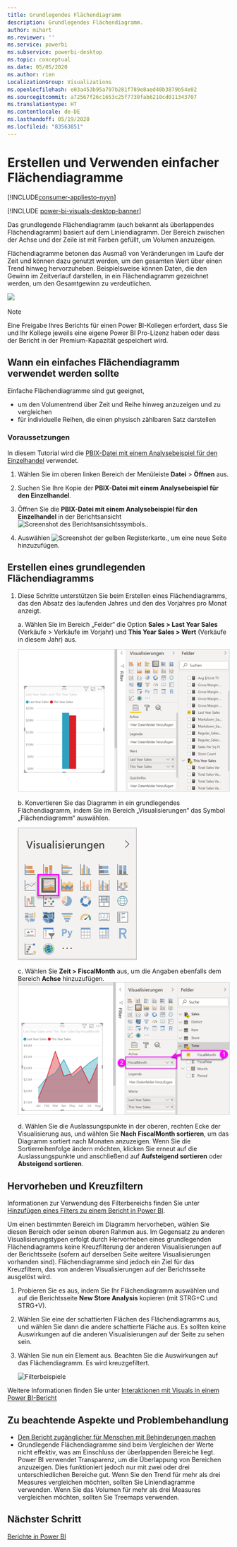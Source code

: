 ```yaml
---
title: Grundlegendes Flächendiagramm
description: Grundlegendes Flächendiagramm.
author: mihart
ms.reviewer: ''
ms.service: powerbi
ms.subservice: powerbi-desktop
ms.topic: conceptual
ms.date: 05/05/2020
ms.author: rien
LocalizationGroup: Visualizations
ms.openlocfilehash: e03a453b95a797b281f789e8aed40b3879b54e02
ms.sourcegitcommit: a72567f26c1653c25f7730fab6210cd011343707
ms.translationtype: HT
ms.contentlocale: de-DE
ms.lasthandoff: 05/19/2020
ms.locfileid: "83563851"
---
```

# <a name="create-and-use-basic-area-charts"></a>Erstellen und Verwenden einfacher Flächendiagramme

[!INCLUDE[consumer-appliesto-nyyn](../includes/consumer-appliesto-nyyn.md)]

[!INCLUDE [power-bi-visuals-desktop-banner](../includes/power-bi-visuals-desktop-banner.md)]

Das grundlegende Flächendiagramm (auch bekannt als überlappendes Flächendiagramm) basiert auf dem Liniendiagramm. Der Bereich zwischen der Achse und der Zeile ist mit Farben gefüllt, um Volumen anzuzeigen. 

Flächendiagramme betonen das Ausmaß von Veränderungen im Laufe der Zeit und können dazu genutzt werden, um den gesamten Wert über einen Trend hinweg hervorzuheben. Beispielsweise können Daten, die den Gewinn im Zeitverlauf darstellen, in ein Flächendiagramm gezeichnet werden, um den Gesamtgewinn zu verdeutlichen.

![](media/power-bi-visualization-basic-area-chart/power-bi-chart-example.png)

> [!NOTE]
> Eine Freigabe Ihres Berichts für einen Power BI-Kollegen erfordert, dass Sie und Ihr Kollege jeweils eine eigene Power BI Pro-Lizenz haben oder dass der Bericht in der Premium-Kapazität gespeichert wird.

## <a name="when-to-use-a-basic-area-chart"></a>Wann ein einfaches Flächendiagramm verwendet werden sollte
Einfache Flächendiagramme sind gut geeignet,

* um den Volumentrend über Zeit und Reihe hinweg anzuzeigen und zu vergleichen 
* für individuelle Reihen, die einen physisch zählbaren Satz darstellen

### <a name="prerequisites"></a>Voraussetzungen
In diesem Tutorial wird die [PBIX-Datei mit einem Analysebeispiel für den Einzelhandel](https://download.microsoft.com/download/9/6/D/96DDC2FF-2568-491D-AAFA-AFDD6F763AE3/Retail%20Analysis%20Sample%20PBIX.pbix) verwendet.

1. Wählen Sie im oberen linken Bereich der Menüleiste **Datei** > **Öffnen** aus.
   
2. Suchen Sie Ihre Kopie der **PBIX-Datei mit einem Analysebeispiel für den Einzelhandel**.

1. Öffnen Sie die **PBIX-Datei mit einem Analysebeispiel für den Einzelhandel** in der Berichtsansicht ![Screenshot des Berichtsansichtssymbols.](media/power-bi-visualization-kpi/power-bi-report-view.png).

1. Auswählen ![Screenshot der gelben Registerkarte.,](media/power-bi-visualization-kpi/power-bi-yellow-tab.png) um eine neue Seite hinzuzufügen.


## <a name="create-a-basic-area-chart"></a>Erstellen eines grundlegenden Flächendiagramms
 

1. Diese Schritte unterstützen Sie beim Erstellen eines Flächendiagramms, das den Absatz des laufenden Jahres und den des Vorjahres pro Monat anzeigt.
   
   a. Wählen Sie im Bereich „Felder“ die Option **Sales \> Last Year Sales** (Verkäufe > Verkäufe im Vorjahr) und **This Year Sales > Wert** (Verkäufe in diesem Jahr) aus.

   ![Flächendiagramm mit Datenwerten](media/power-bi-visualization-basic-area-chart/power-bi-bar-chart.png)

   b.  Konvertieren Sie das Diagramm in ein grundlegendes Flächendiagramm, indem Sie im Bereich „Visualisierungen“ das Symbol „Flächendiagramm“ auswählen.

   ![Flächendiagrammsymbol](media/power-bi-visualization-basic-area-chart/convertchart.png)
   
   c.  Wählen Sie **Zeit \> FiscalMonth** aus, um die Angaben ebenfalls dem Bereich **Achse** hinzuzufügen.   
   ![Achsenwerte des Flächendiagramms](media/power-bi-visualization-basic-area-chart/powerbi-area-chartnew.png)
   
   d.  Wählen Sie die Auslassungspunkte in der oberen, rechten Ecke der Visualisierung aus, und wählen Sie **Nach FiscalMonth sortieren**, um das Diagramm sortiert nach Monaten anzuzeigen. Wenn Sie die Sortierreihenfolge ändern möchten, klicken Sie erneut auf die Auslassungspunkte und anschließend auf **Aufsteigend sortieren** oder **Absteigend sortieren**.

## <a name="highlighting-and-cross-filtering"></a>Hervorheben und Kreuzfiltern
Informationen zur Verwendung des Filterbereichs finden Sie unter [Hinzufügen eines Filters zu einem Bericht in Power BI](../create-reports/power-bi-report-add-filter.md).

Um einen bestimmten Bereich im Diagramm hervorheben, wählen Sie diesen Bereich oder seinen oberen Rahmen aus.  Im Gegensatz zu anderen Visualisierungstypen erfolgt durch Hervorheben eines grundlegenden Flächendiagramms keine Kreuzfilterung der anderen Visualisierungen auf der Berichtsseite (sofern auf derselben Seite weitere Visualisierungen vorhanden sind). Flächendiagramme sind jedoch ein Ziel für das Kreuzfiltern, das von anderen Visualisierungen auf der Berichtsseite ausgelöst wird. 

1. Probieren Sie es aus, indem Sie Ihr Flächendiagramm auswählen und auf die Berichtsseite **New Store Analysis** kopieren (mit STRG+C und STRG+V).
2. Wählen Sie eine der schattierten Flächen des Flächendiagramms aus, und wählen Sie dann die andere schattierte Fläche aus. Es sollten keine Auswirkungen auf die anderen Visualisierungen auf der Seite zu sehen sein.
1. Wählen Sie nun ein Element aus. Beachten Sie die Auswirkungen auf das Flächendiagramm. Es wird kreuzgefiltert.

    ![Filterbeispiele](media/power-bi-visualization-basic-area-chart/power-bi-area-chart-filters.gif) 

Weitere Informationen finden Sie unter [Interaktionen mit Visuals in einem Power BI-Bericht](../create-reports/service-reports-visual-interactions.md)


## <a name="considerations-and-troubleshooting"></a>Zu beachtende Aspekte und Problembehandlung   
* [Den Bericht zugänglicher für Menschen mit Behinderungen machen](../create-reports/desktop-accessibility-overview.md)
* Grundlegende Flächendiagramme sind beim Vergleichen der Werte nicht effektiv, was am Einschluss der überlappenden Bereiche liegt. Power BI verwendet Transparenz, um die Überlappung von Bereichen anzuzeigen. Dies funktioniert jedoch nur mit zwei oder drei unterschiedlichen Bereiche gut. Wenn Sie den Trend für mehr als drei Measures vergleichen möchten, sollten Sie Liniendiagramme verwenden. Wenn Sie das Volumen für mehr als drei Measures vergleichen möchten, sollten Sie Treemaps verwenden.

## <a name="next-step"></a>Nächster Schritt
[Berichte in Power BI](power-bi-visualization-card.md)  
